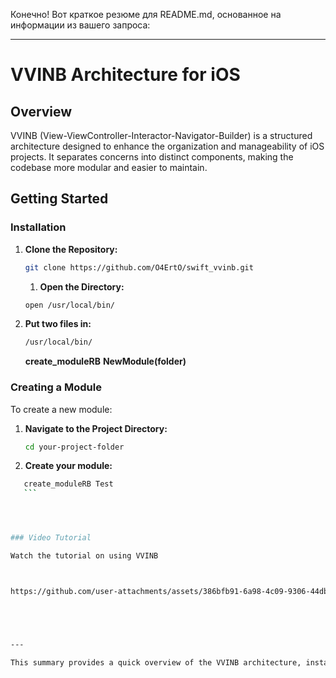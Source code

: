 Конечно! Вот краткое резюме для README.md, основанное на информации из вашего запроса:

---

# VVINB Architecture for iOS

## Overview

VVINB (View-ViewController-Interactor-Navigator-Builder) is a structured architecture designed to enhance the organization and manageability of iOS projects. It separates concerns into distinct components, making the codebase more modular and easier to maintain.

## Getting Started

### Installation

1. **Clone the Repository:**
   ```bash
   git clone https://github.com/O4ErtO/swift_vvinb.git
   ```

   1. **Open the Directory:**
   ```bash
   open /usr/local/bin/
   ```

2. **Put two files in:**
   ```bash
   /usr/local/bin/
   ```
   **create_moduleRB**
   **NewModule(folder)**




### Creating a Module

To create a new module:
1. **Navigate to the Project Directory:**
   ```bash
   cd your-project-folder
   ```
2.  **Create your module:**
  ```bash
     create_moduleRB Test
     ```
 



### Video Tutorial

Watch the tutorial on using VVINB 

  

https://github.com/user-attachments/assets/386bfb91-6a98-4c09-9306-44db7886e7ed





---

This summary provides a quick overview of the VVINB architecture, installation steps, and additional resources.

